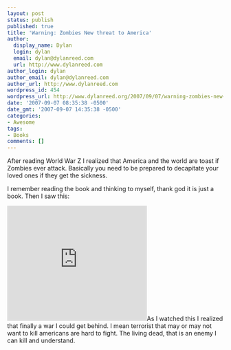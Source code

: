 ```yaml
---
layout: post
status: publish
published: true
title: 'Warning: Zombies New threat to America'
author:
  display_name: Dylan
  login: dylan
  email: dylan@dylanreed.com
  url: http://www.dylanreed.com
author_login: dylan
author_email: dylan@dylanreed.com
author_url: http://www.dylanreed.com
wordpress_id: 454
wordpress_url: http://www.dylanreed.org/2007/09/07/warning-zombies-new-threat-to-america/
date: '2007-09-07 08:35:38 -0500'
date_gmt: '2007-09-07 14:35:38 -0500'
categories:
- Awesome
tags:
- Books
comments: []
---
```

<p>After reading World War Z I realized that America and the world are toast if Zombies ever attack. Basically you need to be prepared to decapitate your loved ones if they get the sickness.</p>
<p>I remember reading the book and thinking to myself, thank god it is just a book. Then I saw this:</p>
<p><embed width="325" height="268" type="application/x-shockwave-flash" src="http://www.youtube.com/v/IoXgRtDysLY" wmode="transparent"/>As I watched this I realized that finally a war I could get behind. I mean terrorist that may or may not want to kill americans are hard to fight. The living dead, that is an enemy I can kill and understand.<br />
<!--adsense#text--></p>
